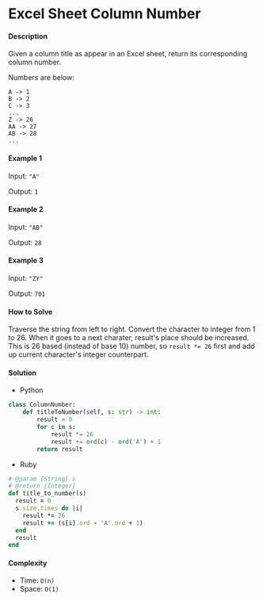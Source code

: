 # Excel Sheet Column Number

#### Description

Given a column title as appear in an Excel sheet, return its corresponding column number.

Numbers are below:

```
A -> 1
B -> 2
C -> 3
...
Z -> 26
AA -> 27
AB -> 28 
...
```

#### Example 1
Input: `"A"`

Output: `1`

#### Example 2
Input: `"AB"`

Output: `28`

#### Example 3
Input: `"ZY"`

Output: `701`

#### How to Solve

Traverse the string from left to right. Convert the character to integer from 1 to 26. When it goes to a next charater, result's place should be increased. This is 26 based (instead of base 10) number, so `result *= 26` first and add up current character's integer counterpart. 

#### Solution
- Python

```python
class ColumnNumber:
    def titleToNumber(self, s: str) -> int:
        result = 0
        for c in s:
            result *= 26
            result += ord(c) - ord('A') + 1
        return result
```

- Ruby

```ruby
# @param {String} s
# @return {Integer}
def title_to_number(s)
  result = 0
  s.size.times do |i|
    result *= 26
    result += (s[i].ord - 'A'.ord + 1)
  end
  result
end
```

#### Complexity
- Time: `O(n)`
- Space: `O(1)`